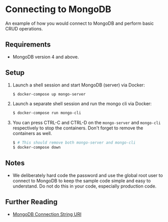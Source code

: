 # Connecting to MongoDB

An example of how you would connect to MongoDB and perform basic CRUD operations.

## Requirements 

* MongoDB version 4 and above.

## Setup

1. Launch a shell session and start MongoDB (server) via Docker:

   ```bash
   $ docker-compose up mongo-server
   ```
   
1. Launch a separate shell session and run the mongo cli via Docker:

   ```bash
   $ docker-compose run mongo-cli
   ```
   
1. You can press CTRL-C and CTRL-D on the `mongo-server` and `mongo-cli` respectively to stop the containers. Don't forget to remove the containers as well.

   ```bash
   $ # This should remove both mongo-server and mongo-cli
   $ docker-compose down
   ```

## Notes

* We deliberately hard code the password and use the global root user to connect to MongoDB to keep the sample code simple and easy to understand. Do not do this in your code, especially production code.

## Further Reading

* [MongoDB Connection String URI](https://docs.mongodb.com/manual/reference/connection-string/)
